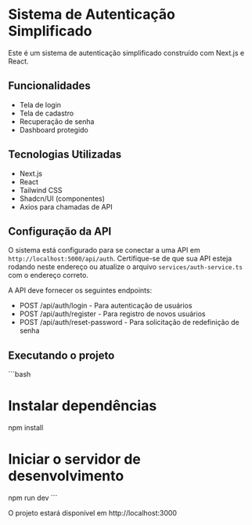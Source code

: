 # Sistema de Autenticação Simplificado

Este é um sistema de autenticação simplificado construído com Next.js e React.

## Funcionalidades

- Tela de login
- Tela de cadastro
- Recuperação de senha
- Dashboard protegido

## Tecnologias Utilizadas

- Next.js
- React
- Tailwind CSS
- Shadcn/UI (componentes)
- Axios para chamadas de API

## Configuração da API

O sistema está configurado para se conectar a uma API em `http://localhost:5000/api/auth`. Certifique-se de que sua API esteja rodando neste endereço ou atualize o arquivo `services/auth-service.ts` com o endereço correto.

A API deve fornecer os seguintes endpoints:
- POST /api/auth/login - Para autenticação de usuários
- POST /api/auth/register - Para registro de novos usuários
- POST /api/auth/reset-password - Para solicitação de redefinição de senha

## Executando o projeto

\`\`\`bash
# Instalar dependências
npm install

# Iniciar o servidor de desenvolvimento
npm run dev
\`\`\`

O projeto estará disponível em http://localhost:3000
